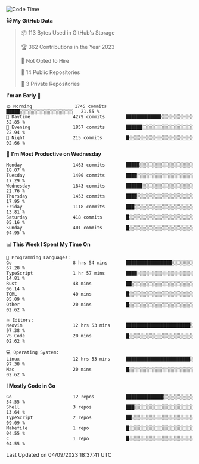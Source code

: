 <!--START_SECTION:waka-->
![Code Time](http://img.shields.io/badge/Code%20Time-137%20hrs%2056%20mins-blue)

**🐱 My GitHub Data** 

> 📦 113 Bytes Used in GitHub's Storage 
 > 
> 🏆 362 Contributions in the Year 2023
 > 
> 🚫 Not Opted to Hire
 > 
> 📜 14 Public Repositories 
 > 
> 🔑 3 Private Repositories 
 > 
**I'm an Early 🐤** 

```text
🌞 Morning                1745 commits        █████░░░░░░░░░░░░░░░░░░░░   21.55 % 
🌆 Daytime                4279 commits        █████████████░░░░░░░░░░░░   52.85 % 
🌃 Evening                1857 commits        ██████░░░░░░░░░░░░░░░░░░░   22.94 % 
🌙 Night                  215 commits         █░░░░░░░░░░░░░░░░░░░░░░░░   02.66 % 
```
📅 **I'm Most Productive on Wednesday** 

```text
Monday                   1463 commits        █████░░░░░░░░░░░░░░░░░░░░   18.07 % 
Tuesday                  1400 commits        ████░░░░░░░░░░░░░░░░░░░░░   17.29 % 
Wednesday                1843 commits        ██████░░░░░░░░░░░░░░░░░░░   22.76 % 
Thursday                 1453 commits        ████░░░░░░░░░░░░░░░░░░░░░   17.95 % 
Friday                   1118 commits        ███░░░░░░░░░░░░░░░░░░░░░░   13.81 % 
Saturday                 418 commits         █░░░░░░░░░░░░░░░░░░░░░░░░   05.16 % 
Sunday                   401 commits         █░░░░░░░░░░░░░░░░░░░░░░░░   04.95 % 
```


📊 **This Week I Spent My Time On** 

```text
💬 Programming Languages: 
Go                       8 hrs 54 mins       █████████████████░░░░░░░░   67.28 % 
TypeScript               1 hr 57 mins        ████░░░░░░░░░░░░░░░░░░░░░   14.81 % 
Rust                     48 mins             ██░░░░░░░░░░░░░░░░░░░░░░░   06.14 % 
TOML                     40 mins             █░░░░░░░░░░░░░░░░░░░░░░░░   05.09 % 
Other                    20 mins             █░░░░░░░░░░░░░░░░░░░░░░░░   02.62 % 

🔥 Editors: 
Neovim                   12 hrs 53 mins      ████████████████████████░   97.38 % 
VS Code                  20 mins             █░░░░░░░░░░░░░░░░░░░░░░░░   02.62 % 

💻 Operating System: 
Linux                    12 hrs 53 mins      ████████████████████████░   97.38 % 
Mac                      20 mins             █░░░░░░░░░░░░░░░░░░░░░░░░   02.62 % 
```

**I Mostly Code in Go** 

```text
Go                       12 repos            ██████████████░░░░░░░░░░░   54.55 % 
Shell                    3 repos             ███░░░░░░░░░░░░░░░░░░░░░░   13.64 % 
TypeScript               2 repos             ██░░░░░░░░░░░░░░░░░░░░░░░   09.09 % 
Makefile                 1 repo              █░░░░░░░░░░░░░░░░░░░░░░░░   04.55 % 
C                        1 repo              █░░░░░░░░░░░░░░░░░░░░░░░░   04.55 % 
```




 Last Updated on 04/09/2023 18:37:41 UTC
<!--END_SECTION:waka-->
